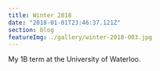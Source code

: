 ```yaml
---
title: Winter 2018
date: "2018-01-01T23:46:37.121Z"
section: blog
featureImg: ./gallery/winter-2018-003.jpg
---
```


My 1B term at the University of Waterloo.
